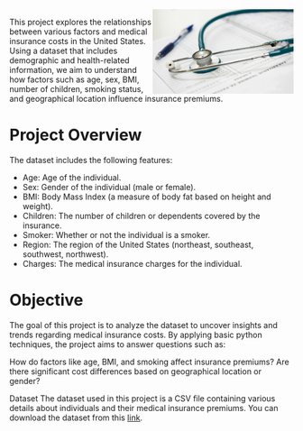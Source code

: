 <img align="right" width="250" height="150" src="https://github.com/nclements11/Data-Science-Portfolio/blob/main/US%20Medical%20Insurance%20Costs/medical_image.jpeg"> 

This project explores the relationships between various factors and medical insurance costs in the United States. Using a dataset that includes demographic and health-related information, we aim to understand how factors such as age, sex, BMI, number of children, smoking status, and geographical location influence insurance premiums.

# Project Overview

The dataset includes the following features:

- Age: Age of the individual.
- Sex: Gender of the individual (male or female).
- BMI: Body Mass Index (a measure of body fat based on height and weight).
- Children: The number of children or dependents covered by the insurance.
- Smoker: Whether or not the individual is a smoker.
- Region: The region of the United States (northeast, southeast, southwest, northwest).
- Charges: The medical insurance charges for the individual.

# Objective
The goal of this project is to analyze the dataset to uncover insights and trends regarding medical insurance costs. By applying basic python techniques, the project aims to answer questions such as:

How do factors like age, BMI, and smoking affect insurance premiums?
Are there significant cost differences based on geographical location or gender?

Dataset
The dataset used in this project is a CSV file containing various details about individuals and their medical insurance premiums. You can download the dataset from this [link](https://github.com/nclements11/Data-Science-Portfolio/blob/main/US%20Medical%20Insurance%20Costs/insurance.csv).
